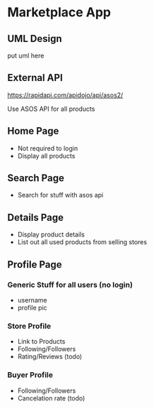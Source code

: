 # Marketplace App

## UML Design

put uml here

## External API

<https://rapidapi.com/apidojo/api/asos2/>

Use ASOS API for all products

## Home Page

- Not required to login
- Display all products

## Search Page

- Search for stuff with asos api

## Details Page

- Display product details
- List out all used products from selling stores

## Profile Page

### Generic Stuff for all users (no login)

- username
- profile pic

### Store Profile

- Link to Products
- Following/Followers
- Rating/Reviews (todo)

### Buyer Profile

- Following/Followers
- Cancelation rate (todo)
